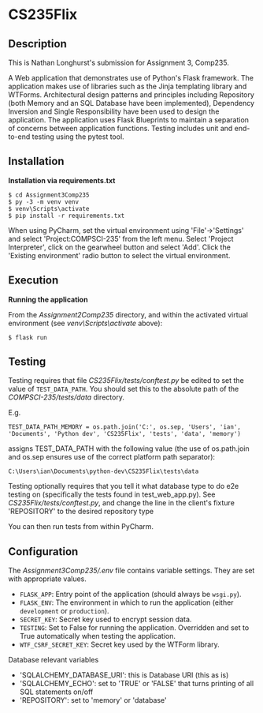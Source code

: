 # CS235Flix

## Description

This is Nathan Longhurst's submission for Assignment 3, Comp235.

A Web application that demonstrates use of Python's Flask framework. The application makes use of libraries such as the Jinja templating library and WTForms. Architectural design patterns and principles including Repository (both Memory and an SQL Database have been implemented), Dependency Inversion and Single Responsibility have been used to design the application. The application uses Flask Blueprints to maintain a separation of concerns between application functions. Testing includes unit and end-to-end testing using the pytest tool.

## Installation

**Installation via requirements.txt**

```shell
$ cd Assignment3Comp235
$ py -3 -m venv venv
$ venv\Scripts\activate
$ pip install -r requirements.txt
```

When using PyCharm, set the virtual environment using 'File'->'Settings' and select 'Project:COMPSCI-235' from the left menu. Select 'Project Interpreter', click on the gearwheel button and select 'Add'. Click the 'Existing environment' radio button to select the virtual environment. 

## Execution

**Running the application**

From the *Assignment2Comp235* directory, and within the activated virtual environment (see *venv\Scripts\activate* above):

````shell
$ flask run
```` 

## Testing

Testing requires that file *CS235Flix/tests/conftest.py* be edited to set the value of `TEST_DATA_PATH`. You should set this to the absolute path of the *COMPSCI-235/tests/data* directory. 

E.g. 

`TEST_DATA_PATH_MEMORY = os.path.join('C:', os.sep, 'Users', 'ian', 'Documents', 'Python dev', 'CS235Flix', 'tests', 'data', 'memory')`

assigns TEST_DATA_PATH with the following value (the use of os.path.join and os.sep ensures use of the correct platform path separator):

`C:\Users\ian\Documents\python-dev\CS235Flix\tests\data`

Testing optionally requires that you tell it what database type to do e2e testing on (specifically the tests found in test_web_app.py). See *CS235Flix/tests/conftest.py*, and change the line in the client's fixture 'REPOSITORY' to the desired repository type

You can then run tests from within PyCharm.


## Configuration

The *Assignment3Comp235/.env* file contains variable settings. They are set with appropriate values.

* `FLASK_APP`: Entry point of the application (should always be `wsgi.py`).
* `FLASK_ENV`: The environment in which to run the application (either `development` or `production`).
* `SECRET_KEY`: Secret key used to encrypt session data.
* `TESTING`: Set to False for running the application. Overridden and set to True automatically when testing the application.
* `WTF_CSRF_SECRET_KEY`: Secret key used by the WTForm library.

Database relevant variables
* 'SQLALCHEMY_DATABASE_URI': this is Database URI (this as is)
* 'SQLALCHEMY_ECHO': set to 'TRUE' or 'FALSE' that turns printing of all SQL statements on/off
* 'REPOSITORY': set to 'memory' or 'database'
